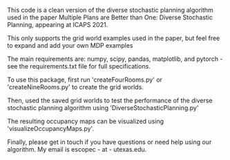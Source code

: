 This code is a clean version of the diverse stochastic planning algorithm used in the paper Multiple Plans are Better than One: Diverse Stochastic Planning, appearing at ICAPS 2021.

This only supports the grid world examples used in the paper, but feel free to expand and add your own MDP examples

The main requirements are: numpy, scipy, pandas, matplotlib, and pytorch - see the requirements.txt file for full specifications.

To use this package, first run 'createFourRooms.py' or 'createNineRooms.py' to create the grid worlds.

Then, used the saved grid worlds to test the performance of the diverse stochastic planning algorithm using 'DiverseStochasticPlanning.py'

The resulting occupancy maps can be visualized using 'visualizeOccupancyMaps.py'.

Finally, please get in touch if you have questions or need help using our algorithm. My email is escopec - at - utexas.edu. 
